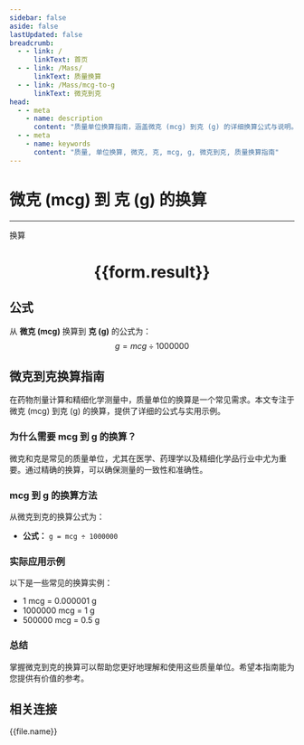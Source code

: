 ```yaml
---
sidebar: false
aside: false
lastUpdated: false
breadcrumb:
  - - link: /
      linkText: 首页
  - - link: /Mass/
      linkText: 质量换算
  - - link: /Mass/mcg-to-g
      linkText: 微克到克
head:
  - - meta
    - name: description
      content: "质量单位换算指南，涵盖微克 (mcg) 到克 (g) 的详细换算公式与说明。"
  - - meta
    - name: keywords
      content: "质量, 单位换算, 微克, 克, mcg, g, 微克到克, 质量换算指南"
---
```

# 微克 (mcg) 到 克 (g) 的换算
---
<script setup>
import { onMounted, reactive, inject, ref } from 'vue'
import { NButton, NForm, NFormItem, NInput, NInputNumber, NSelect, NCard, useMessage,NGrid ,NGi } from 'naive-ui'
import { defineClientComponent } from 'vitepress'
import { Mass } from '../../files';

const convert = inject('convert')

const form = reactive({
  number: null,
  result: '',
})

const convertHandler = () => {
  if (form.number !== null && !isNaN(form.number)) {
    const convertedValue = parseFloat(form.number) / 1000000
    form.result = `${form.number}mcg = ${convertedValue.toFixed(6)}g`
  } else {
    form.result = '请输入有效的数值。'
  }
}
</script>

<n-form size="large" :model="form">
  <n-form-item label="微克 (mcg)">
    <n-input-number v-model:value="form.number" placeholder="输入微克" style="width: 100%" />
  </n-form-item>
  <n-form-item>
    <n-button type="primary" @click="convertHandler" block>换算</n-button>
  </n-form-item>
</n-form>

<n-card  embedded :bordered="false" hoverable>
  <div  style="text-align:center">
    <h1>{{form.result}}</h1>
  </div>
</n-card>

## 公式

从 **微克 (mcg)** 换算到 **克 (g)** 的公式为：
$$ g = mcg \div 1000000 $$

## 微克到克换算指南

在药物剂量计算和精细化学测量中，质量单位的换算是一个常见需求。本文专注于微克 (mcg) 到克 (g) 的换算，提供了详细的公式与实用示例。

### 为什么需要 mcg 到 g 的换算？

微克和克是常见的质量单位，尤其在医学、药理学以及精细化学品行业中尤为重要。通过精确的换算，可以确保测量的一致性和准确性。

### mcg 到 g 的换算方法

从微克到克的换算公式为：

- **公式：** `g = mcg ÷ 1000000`

### 实际应用示例

以下是一些常见的换算实例：

- 1 mcg = 0.000001 g
- 1000000 mcg = 1 g
- 500000 mcg = 0.5 g

### 总结

掌握微克到克的换算可以帮助您更好地理解和使用这些质量单位。希望本指南能为您提供有价值的参考。

## 相关连接
<n-grid x-gap="12" :cols="4">
  <n-gi v-for="(file, index) in Mass" :key="index">
    <n-button
      text
      tag="a"
      :href="file.path"
      type="primary"
    >
      {{file.name}}
    </n-button>
  </n-gi>
</n-grid>